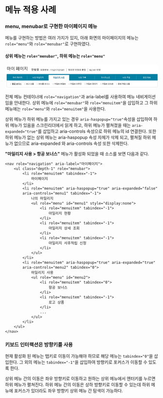 # 메뉴 적용 사례

### menu, menubar로 구현한 마이페이지 메뉴

메뉴를 구현하는 방법은 여러 가지가 있지, 아래 화면의 마이페이지의 메뉴는 `role="menu"`와 `role="menubar"`로 구현하였다.

#### 상위 메뉴는 `role="menubar"`, 하위 메뉴는 `role="menu"`

![](../../.gitbook/assets/image%20%285%29.png)

전체 메뉴 컨테이너에 `role="navigation"`과 aria-label를 사용하여 메뉴 네비게이션임을 안내한다. 상위 메뉴에 `role="menubar"`와 `role="menuitem"`을 삽입하고 그 하위 메뉴에는 `role="menu"`와 `role="menuitem"`을 사용한다.  

상위 메뉴가 하위 메뉴를 가지고 있는 경우 `aria-haspopup="true"`속성을 삽입하여 하위 메뉴가 있음을 스크린리더에서 읽게 하고,  하위 메뉴가 펼쳐졌을 때는 `aria-expanded="true"`를 삽입하고 aria-controls 속성으로 하위 메뉴의 id 연결한다. 또한 하위 메뉴가 없는 상위 메뉴는 aria-haspopup 속성 자체가 삭제 되고, 펼쳐질 하위 메뉴가 없으므로 aria-expanded 와 aria-controls 속성 또한 삭제한다.

**"마일리지 사용 &gt; 항공 보너스"** 메뉴가 활성화 되었을 때 소스를 보면 다음과 같다.

```markup
<nav role="navigation" aria-label="마이페이지">
    <ul class="depth-1" role="menubar">
        <li role="menuitem" tabindex="-1">
            마이페이지
        </li>
        <li role="menuitem" aria-haspopup="true" aria-expanded="false" 
        aria-controls="menu1" tabindex="-1">
            나의 마일리지
            <ul role="menu" id="menu1" style="display:none">
                <li role="menuitem" tabindex="-1">
                    마일리지 현황
                </li>
                <li role="menuitem" tabindex="-1">
                    마일리지 상세 조회
                </li>
                <li role="menuitem" tabindex="-1">
                    마일리지 사후적립 신청
                </li>
            </ul>
        </li>
        <li role="menuitem" aria-haspopup="true" aria-expanded="true" 
        aria-controls="menu2" tabindex="0">
            마일리지 사용
            <ul role="menu" id="menu2">
                <li role="menuitem" tabindex="0">
                    항공 보너스
                </li>
                <li role="menuitem" tabindex="-1">
                    로고 상품
                </li>
                ...
            </ul>
        </li>
    </ul>
</nav>
```

### 키보드 인터랙션은 방향키를 사용

현재 활성화 된 메뉴는 탭키로 이동이 가능해야 하므로 해당 메뉴는 `tabindex="0"`을 삽입한다. 그 외의 메뉴는 `tabindex="-1"`을 삽입하여 방향키로 포커스가 이동할 수 있도록 한다.

상위 메뉴 간의 이동은 좌우 방향키로 이동하고 원하는 상위 메뉴에서 엔터키를 누르면 하위 메뉴가 펼쳐진다. 하위 메뉴 간의 이동은 상하 방향키로 이동할 수 있는데 하위 메뉴에 포커스가 있더라도 좌우 방향키 상위 메뉴 간 탐색이 가능하다. 



